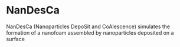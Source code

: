 NanDesCa
========
NanDesCa (Nanoparticles DepoSit and CoAlescence) simulates the formation of a nanofoam assembled by nanoparticles deposited on a surface
